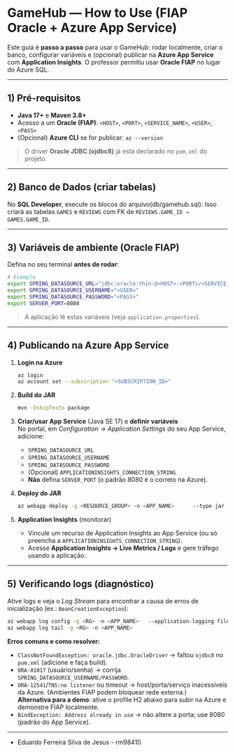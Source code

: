# GameHub — How to Use (FIAP Oracle + Azure App Service)

Este guia é **passo a passo** para usar o GameHub: rodar localmente, criar o banco, configurar variáveis e (opcional) publicar na **Azure App Service** com **Application Insights**. O professor permitiu usar **Oracle FIAP** no lugar do Azure SQL.

---

## 1) Pré‑requisitos
- **Java 17+** e **Maven 3.8+**
- Acesso a um **Oracle (FIAP)**: `<HOST>`, `<PORT>`, `<SERVICE_NAME>`, `<USER>`, `<PASS>`
- (Opcional) **Azure CLI** se for publicar: `az --version`

> O driver **Oracle JDBC (ojdbc8)** já está declarado no `pom.xml` do projeto.

---

## 2) Banco de Dados (criar tabelas)
No **SQL Developer**, execute os blocos do arquivo(db/gamehub.sql):
Isso criará as tabelas `GAMES` e `REVIEWS` com FK de `REVIEWS.GAME_ID → GAMES.GAME_ID`.

---

## 3) Variáveis de ambiente (Oracle FIAP)
Defina no seu terminal **antes de rodar**:

```bash
# Exemplo
export SPRING_DATASOURCE_URL="jdbc:oracle:thin:@<HOST>:<PORT>/<SERVICE_NAME>"
export SPRING_DATASOURCE_USERNAME="<USER>"
export SPRING_DATASOURCE_PASSWORD="<PASS>"
export SERVER_PORT=8080
```

> A aplicação lê estas variáveis (veja `application.properties`).

---


## 4) Publicando na **Azure App Service** 

1. **Login na Azure**  
   ```bash
   az login
   az account set --subscription "<SUBSCRIPTION_ID>"
   ```

2. **Build do JAR**  
   ```bash
   mvn -DskipTests package
   ```

3. **Criar/usar App Service** (Java SE 17) e **definir variáveis**  
   No portal, em *Configuration → Application Settings* do seu App Service, adicione:
   - `SPRING_DATASOURCE_URL`
   - `SPRING_DATASOURCE_USERNAME`
   - `SPRING_DATASOURCE_PASSWORD`
   - (Opcional) `APPLICATIONINSIGHTS_CONNECTION_STRING`
   - **Não** defina `SERVER_PORT` (o padrão 8080 é o correto na Azure).

4. **Deploy do JAR**  
   ```bash
   az webapp deploy -g <RESOURCE_GROUP> -n <APP_NAME>      --type jar --path target/<seu-jar>.jar
   ```

5. **Application Insights** (monitorar)  
   - Vincule um recurso de Application Insights ao App Service (ou só preencha a `APPLICATIONINSIGHTS_CONNECTION_STRING`).  
   - Acesse **Application Insights → Live Metrics / Logs** e gere tráfego usando a aplicação.

---

## 5) Verificando logs (diagnóstico)
Ative logs e veja o *Log Stream* para encontrar a causa de erros de inicialização (ex.: `BeanCreationException`):

```bash
az webapp log config -g <RG> -n <APP_NAME>   --application-logging filesystem --web-server-logging filesystem --level Information
az webapp log tail -g <RG> -n <APP_NAME>
```

**Erros comuns e como resolver:**
- `ClassNotFoundException: oracle.jdbc.OracleDriver` → faltou `ojdbc8` no `pom.xml` (adicione e faça build).
- `ORA-01017` (usuário/senha) → corrija `SPRING_DATASOURCE_USERNAME/PASSWORD`.
- `ORA-12541`/`TNS:no listener` ou timeout → host/porta/serviço inacessíveis da Azure. (Ambientes FIAP podem bloquear rede externa.)  
  **Alternativa para a demo**: ative o profile H2 abaixo para subir na Azure e demonstre FIAP localmente.
- `BindException: Address already in use` → não altere a porta; use 8080 (padrão do App Service).

---

- Eduardo Ferreira Silva de Jesus - rm98410


